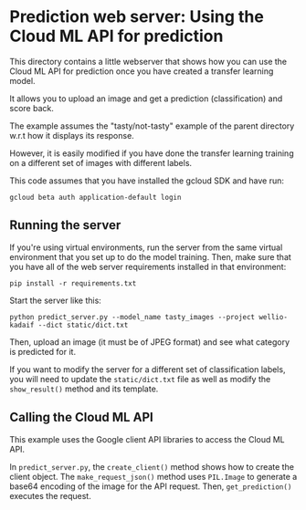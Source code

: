 
# Prediction web server: Using the Cloud ML API for prediction

This directory contains a little webserver that shows how you can use the Cloud ML API for prediction once you have created a transfer learning model.

It allows you to upload an image and get a prediction (classification) and score back.

The example assumes the "tasty/not-tasty" example of the parent directory w.r.t how it displays its response.

However, it is easily modified if you have done the transfer learning training on a different set of images with different labels.

This code assumes that you have installed the gcloud SDK and have run:

```shell
gcloud beta auth application-default login
```

## Running the server

If you're using virtual environments, run the server from the same virtual environment that you set up to do the model training. Then, make sure that you have all of the web server requirements installed in that environment:

```shell
pip install -r requirements.txt
```

Start the server like this:

```shell
python predict_server.py --model_name tasty_images --project wellio-kadaif --dict static/dict.txt
```

Then, upload an image (it must be of JPEG format) and see what category is predicted for it.

If you want to modify the server for a different set of classification labels, you will need to update the `static/dict.txt` file as well as modify the `show_result()` method and its template.

## Calling the Cloud ML API

This example uses the Google client API libraries to access the Cloud ML API.

In `predict_server.py`, the `create_client()` method shows how to create the client object.
The `make_request_json()` method uses `PIL.Image` to generate a base64 encoding of the image for the API request.
Then, `get_prediction()` executes the request.
